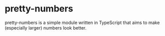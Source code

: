 # pretty-numbers
pretty-numbers is a simple module written in TypeScript that aims to make (especially larger) numbers look better.
